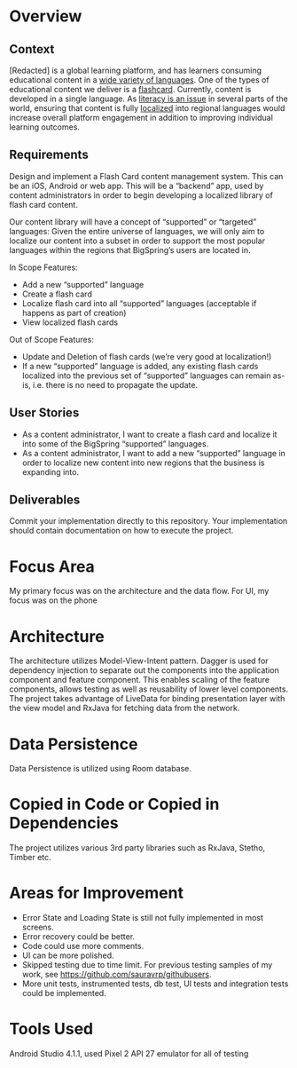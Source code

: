 # Overview
## Context

[Redacted] is a global learning platform, and has learners consuming educational content in a [wide variety of languages](https://en.wikipedia.org/wiki/Languages_of_India#Official_languages). One of the types of educational content we deliver is a [flashcard](https://en.wikipedia.org/wiki/Flashcard). Currently, content is developed in a single language. As [literacy is an issue](https://en.wikipedia.org/wiki/Literacy_in_India) in several parts of the world, ensuring that content is fully [localized](https://en.wikipedia.org/wiki/Language_localisation) into regional languages would increase overall platform engagement in addition to improving individual learning outcomes.

## Requirements

Design and implement a Flash Card content management system. This can be an iOS, Android or web app. This will be a “backend” app, used by content administrators in order to begin developing a localized library of flash card content.

Our content library will have a concept of “supported” or “targeted” languages: Given the entire universe of languages, we will only aim to localize our content into a subset in order to support the most popular languages within the regions that BigSpring’s users are located in.

In Scope Features:
- Add a new “supported” language
- Create a flash card
- Localize flash card into all “supported” languages (acceptable if happens as part of creation)
- View localized flash cards

Out of Scope Features:
- Update and Deletion of flash cards (we’re very good at localization!)
- If a new “supported” language is added, any existing flash cards localized into the previous set of “supported” languages can remain as-is, i.e. there is no need to propagate the update.


## User Stories

- As a content administrator, I want to create a flash card and localize it into some of the BigSpring “supported” languages.
- As a content administrator, I want to add a new “supported” language in order to localize new content into new regions that the business is expanding into.

## Deliverables

Commit your implementation directly to this repository. Your implementation should contain documentation on how to execute the project.

# Focus Area
My primary focus was on the architecture and the data flow. 
For UI, my focus was on the phone

# Architecture
The architecture utilizes Model-View-Intent pattern. Dagger is used for dependency injection 
to separate out the components into the application component and feature component. 
This enables scaling of the feature components, allows testing as well as reusability of 
lower level components.
The project takes advantage of LiveData for binding presentation layer with the view model 
and RxJava for fetching data from the network.

# Data Persistence
Data Persistence is utilized using Room database.

# Copied in Code or Copied in Dependencies
The project utilizes various 3rd party libraries such as RxJava, Stetho, Timber etc.

# Areas for Improvement
- Error State and Loading State is still not fully implemented in most screens.
- Error recovery could be better.
- Code could use more comments.
- UI can be more polished.
- Skipped testing due to time limit. For previous testing samples of my work, see https://github.com/sauravrp/githubusers.
- More unit tests, instrumented tests, db test, UI tests and integration tests could be implemented.

# Tools Used
Android Studio 4.1.1, used Pixel 2 API 27 emulator for all of testing